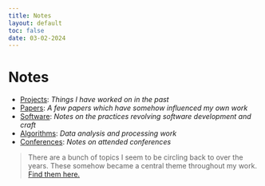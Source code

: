 ```yaml
---
title: Notes
layout: default
toc: false
date: 03-02-2024
---
```


# Notes
- [Projects](/notes/projects/): _Things I have worked on in the past_
- [Papers](/notes/papers/): _A few papers which have somehow influenced my own work_
- [Software](/notes/software/): _Notes on the practices revolving software development and craft_
- [Algorithms](/notes/algorithms/): _Data analysis and processing work_
- [Conferences](/notes/conferences/): _Notes on attended conferences_

> There are a bunch of topics I seem to be circling back to over the years. These somehow became a central theme throughout my work. [Find them here.](./recurring-topics)
